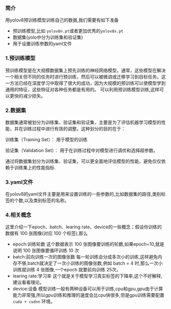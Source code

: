 ### 简介
用yolov8预训练模型训练自己的数据,我们需要有如下准备
* 预训练模型,比如 `yolov8n.pt`或者更加优秀的`yolov8x.pt`
* 数据集(yolo中分为训练集和验证集)
* 用于设置训练参数的yaml文件

### 1.预训练模型
预训练模型是在大规模数据集上预先训练的神经网络模型。通常，这些模型在解决一个相关但不同的任务时进行预训练，然后可以被微调或迁移学习到目标任务。这一方法已经在深度学习中取得了很大的成功，因为大规模的预训练可以使模型学到通用的特征，这些特征对各种任务都是有用的。
可以利用预训练模型训练,这样可以更快的减少损失。

### 2.数据集
数据集通常被划分为训练集、验证集和验证集，主要是为了评估机器学习模型的性能，并在训练过程中进行有效的调整。这种划分的目的在于：

训练集（Training Set）： 用于模型的训练

验证集（Validation Set）： 用于在训练过程中对模型进行调优和选择超参数。

通过将数据集划分为训练集、验证集，可以更全面地评估模型的性能，避免仅仅依赖于训练集上的性能指标.

### 3.yaml文件
在yolov8的yaml文件主要是用来设置训练的一些参数的,比如数据集的路径,类别标签的个数,以及类别标签的名称。

### 4.相关概念
这里介绍一下epoch、batch、learing rate、device的一些概念；假设你训练的数据有 $100$ 张图像(对应 $100$ 个标签),那么
* epoch:训练轮数
这个数据表示 $100$ 张图像要训练的轮数,如果epoch=10,就是说明 $100$ 张图像要循环训练 $10$ 次
* batch:前向训练一次的图像张数
每一轮训练会分成多次小的训练,这样避免内存不够,batch就决定了一次小训练的图像张数,例如 batch = 4 时,那么一次小训练就训练 $4$ 张图像,一个epoch 就要前向训练 25次。
* learing rate:学习率
这个就是关于模型学习真实标签的下降率,这个不好解释,建议看看理论。
* device:设备
模型训练一般有两种设备可以用于训练,cpu和gpu,gpu由于计算能力非常强,所以gpu训练和推理的速度会比cpu快很多,但是gpu训练需要配置 `cuda + cudnn` 环境。